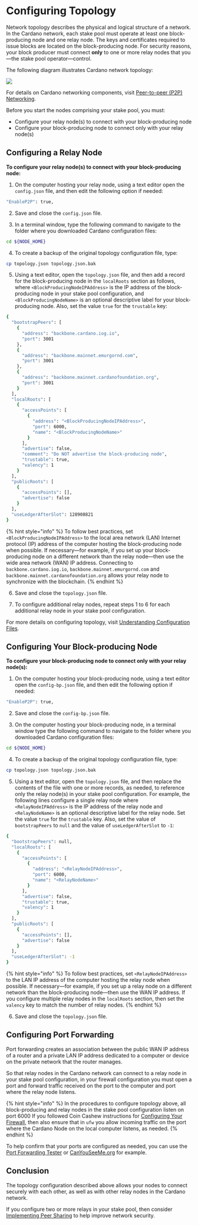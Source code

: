 # Configuring Topology

Network topology describes the physical and logical structure of a network. In the Cardano network, each stake pool must operate at least one block-producing node and one relay node. The keys and certificates required to issue blocks are located on the block-producing node. For security reasons, your block producer must connect **only** to one or more relay nodes that you—the stake pool operator—control.

The following diagram illustrates Cardano network topology:

![](../../../../.gitbook/assets/producer-relay-diagram.png)

For details on Cardano networking components, visit [Peer-to-peer (P2P) Networking](https://docs.cardano.org/explore-cardano/cardano-network/p2p-networking/).

Before you start the nodes comprising your stake pool, you must:

* Configure your relay node(s) to connect with your block-producing node
* Configure your block-producing node to connect only with your relay node(s)

## Configuring a Relay Node

**To configure your relay node(s) to connect with your block-producing node:**

1. On the computer hosting your relay node, using a text editor open the `config.json` file, and then edit the following option if needed:

```bash
"EnableP2P": true,
```

2. Save and close the `config.json` file.

3. In a terminal window, type the following command to navigate to the folder where you downloaded Cardano configuration files:

```bash
cd ${NODE_HOME}
```

4. To create a backup of the original topology configuration file, type:

```bash
cp topology.json topology.json.bak
```

5. Using a text editor, open the `topology.json` file, and then add a record for the block-producing node in the `localRoots` section as follows, where `<BlockProducingNodeIPAddress>` is the IP address of the block-producing node in your stake pool configuration, and `<BlockProducingNodeName>` is an optional descriptive label for your block-producing node. Also, set the value `true` for the `trustable` key:

```bash
{
  "bootstrapPeers": [
    {
      "address": "backbone.cardano.iog.io",
      "port": 3001
    },
    {
      "address": "backbone.mainnet.emurgornd.com",
      "port": 3001
    },
    {
      "address": "backbone.mainnet.cardanofoundation.org",
      "port": 3001
    }
  ],
  "localRoots": [
    {
      "accessPoints": [
	    {
          "address": "<BlockProducingNodeIPAddress>",
          "port": 6000,
          "name": "<BlockProducingNodeName>"
        }
	  ],
      "advertise": false,
	  "comment": "Do NOT advertise the block-producing node",
      "trustable": true,
      "valency": 1
    }
  ],
  "publicRoots": [
    {
      "accessPoints": [],
      "advertise": false
    }
  ],
  "useLedgerAfterSlot": 128908821
}
```

{% hint style="info" %}
To follow best practices, set `<BlockProducingNodeIPAddress>` to the local area network (LAN) Internet protocol (IP) address of the computer hosting the block-producing node when possible. If necessary—for example, if you set up your block-producing node on a different network than the relay node—then use the wide area network (WAN) IP address. Connecting to `backbone.cardano.iog.io`, `backbone.mainnet.emurgornd.com` and `backbone.mainnet.cardanofoundation.org` allows your relay node to synchronize with the blockchain.
{% endhint %}

6. Save and close the `topology.json` file.

7. To configure additional relay nodes, repeat steps 1 to 6 for each additional relay node in your stake pool configuration.

For more details on configuring topology, visit [Understanding Configuration Files](https://github.com/input-output-hk/cardano-node-wiki/blob/main/docs/getting-started/understanding-config-files.md#the-topologyjson-file).

## Configuring Your Block-producing Node

**To configure your block-producing node to connect only with your relay node(s):**

1. On the computer hosting your block-producing node, using a text editor open the `config-bp.json` file, and then edit the following option if needed:

```bash
"EnableP2P": true,
```

2. Save and close the `config-bp.json` file.

3. On the computer hosting your block-producing node, in a terminal window type the following command to navigate to the folder where you downloaded Cardano configuration files:

```bash
cd ${NODE_HOME}
```

4. To create a backup of the original topology configuration file, type:

```bash
cp topology.json topology.json.bak
```

5. Using a text editor, open the `topology.json` file, and then replace the contents of the file with one or more records, as needed, to reference only the relay node(s) in your stake pool configuration. For example, the following lines configure a single relay node where `<RelayNodeIPAddress>` is the IP address of the relay node and `<RelayNodeName>` is an optional descriptive label for the relay node. Set the value `true` for the `trustable` key. Also, set the value of `bootstrapPeers` to `null` and the value of `useLedgerAfterSlot` to `-1`:

```bash
{
  "bootstrapPeers": null,
  "localRoots": [
    {
      "accessPoints": [
	    {
          "address": "<RelayNodeIPAddress>",
          "port": 6000,
          "name": "<RelayNodeName>"
        }
	  ],
      "advertise": false,
      "trustable": true,
      "valency": 1
    }
  ],
  "publicRoots": [
    {
      "accessPoints": [],
      "advertise": false
    }
  ],
  "useLedgerAfterSlot": -1
}
```

{% hint style="info" %}
To follow best practices, set `<RelayNodeIPAddress>` to the LAN IP address of the computer hosting the relay node when possible. If necessary—for example, if you set up a relay node on a different network than the block-producing node—then use the WAN IP address. If you configure multiple relay nodes in the `localRoots` section, then set the `valency` key to match the number of relay nodes.
{% endhint %}

6. Save and close the `topology.json` file.

## Configuring Port Forwarding

Port forwarding creates an association between the public WAN IP address of a router and a private LAN IP address dedicated to a computer or device on the private network that the router manages.

So that relay nodes in the Cardano network can connect to a relay node in your stake pool configuration, in your firewall configuration you must open a port and forward traffic received on the port to the computer and port where the relay node listens.

{% hint style="info" %}
In the procedures to configure topology above, all block-producing and relay nodes in the stake pool configuration listen on port 6000 If you followed Coin Cashew instructions for [Configuring Your Firewall](../part-i-installation/hardening-an-ubuntu-server.md#ufw), then also ensure that in `ufw` you allow incoming traffic on the port where the Cardano Node on the local computer listens, as needed.
{% endhint %}

To help confirm that your ports are configured as needed, you can use the [Port Forwarding Tester](https://www.yougetsignal.com/tools/open-ports/) or [CanYouSeeMe.org](https://canyouseeme.org/) for example.

## Conclusion

The topology configuration described above allows your nodes to connect securely with each other, as well as with other relay nodes in the Cardano network.

If you configure two or more relays in your stake pool, then consider [Implementing Peer Sharing](../part-v-tips/implementing-peer-sharing.md) to help improve network security.